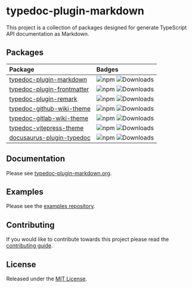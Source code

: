# typedoc-plugin-markdown

This project is a collection of packages designed for generate TypeScript API documentation as Markdown.

## Packages

| Package | Badges | 
| :---| :---|
[typedoc-plugin-markdown](./packages/typedoc-plugin-markdown#readme) | ![npm](https://img.shields.io/npm/v/typedoc-plugin-markdown%2Fnext?&logo=npm) ![Downloads](https://img.shields.io/npm/dm/typedoc-plugin-markdown) | 
[typedoc-plugin-frontmatter](./packages/typedoc-plugin-frontmatter#readme) | ![npm](https://img.shields.io/npm/v/typedoc-plugin-frontmatter%2Fnext?&logo=npm) ![Downloads](https://img.shields.io/npm/dm/typedoc-plugin-frontmatter) | 
[typedoc-plugin-remark](./packages/typedoc-plugin-remark#readme) | ![npm](https://img.shields.io/npm/v/typedoc-plugin-remark%2Fnext?&logo=npm) ![Downloads](https://img.shields.io/npm/dm/typedoc-plugin-remark) | 
[typedoc-github-wiki-theme](./packages/typedoc-github-wiki-theme#readme) | ![npm](https://img.shields.io/npm/v/typedoc-github-wiki-theme%2Fnext?&logo=npm) ![Downloads](https://img.shields.io/npm/dm/typedoc-github-wiki-theme) | 
[typedoc-gitlab-wiki-theme](./packages/typedoc-gitlab-wiki-theme#readme) | ![npm](https://img.shields.io/npm/v/typedoc-gitlab-wiki-theme%2Fnext?&logo=npm) ![Downloads](https://img.shields.io/npm/dm/typedoc-gitlab-wiki-theme) | 
[typedoc-vitepress-theme](./packages/typedoc-vitepress-theme#readme) | ![npm](https://img.shields.io/npm/v/typedoc-vitepress-theme%2Fnext?&logo=npm) ![Downloads](https://img.shields.io/npm/dm/typedoc-vitepress-theme) | 
[docusaurus-plugin-typedoc](./packages/docusaurus-plugin-typedoc#readme) | ![npm](https://img.shields.io/npm/v/docusaurus-plugin-typedoc%2Fnext?&logo=npm) ![Downloads](https://img.shields.io/npm/dm/docusaurus-plugin-typedoc) | 

## Documentation

Please see [typedoc-plugin-markdown.org](https://typedoc-plugin-markdown.org).

## Examples

Please see the [examples repository](https://github.com/tgreyuk/typedoc-plugin-markdown-examples).

## Contributing

If you would like to contribute towards this project please read the [contributing guide](./CONTRIBUTING.md).

## License

Released under the [MIT License](./LICENSE).